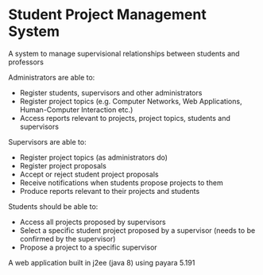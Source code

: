 Student Project Management System
===

A system to manage supervisional relationships between students and professors

Administrators are able to:
- Register students, supervisors and other administrators
- Register project topics (e.g. Computer Networks, Web Applications, Human-Computer Interaction etc.)
- Access reports relevant to projects, project topics, students and supervisors

Supervisors are able to:
- Register project topics (as administrators do)
- Register project proposals
- Accept or reject student project proposals
- Receive notifications when students propose projects to them
- Produce reports relevant to their projects and students

Students should be able to:
- Access all projects proposed by supervisors
- Select a specific student project proposed by a supervisor (needs to be confirmed by the supervisor)
- Propose a project to a specific supervisor


A web application built in j2ee (java 8) using payara 5.191